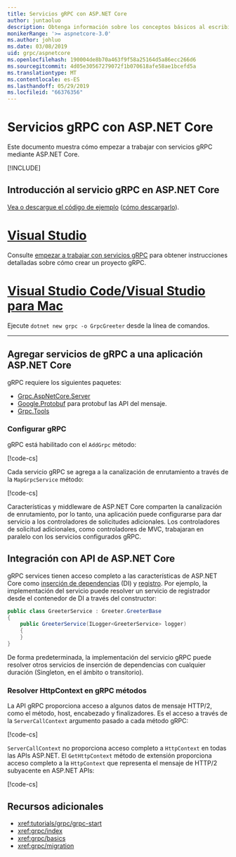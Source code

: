 ```yaml
---
title: Servicios gRPC con ASP.NET Core
author: juntaoluo
description: Obtenga información sobre los conceptos básicos al escribir servicios gRPC con ASP.NET Core.
monikerRange: '>= aspnetcore-3.0'
ms.author: johluo
ms.date: 03/08/2019
uid: grpc/aspnetcore
ms.openlocfilehash: 190004de8b70a463f9f58a25164d5a86ecc266d6
ms.sourcegitcommit: 4d05e30567279072f1b070618afe58ae1bcefd5a
ms.translationtype: MT
ms.contentlocale: es-ES
ms.lasthandoff: 05/29/2019
ms.locfileid: "66376356"
---
```

# <a name="grpc-services-with-aspnet-core"></a>Servicios gRPC con ASP.NET Core

Este documento muestra cómo empezar a trabajar con servicios gRPC mediante ASP.NET Core.

[!INCLUDE[](~/includes/net-core-prereqs-all-3.0.md)]

## <a name="get-started-with-grpc-service-in-aspnet-core"></a>Introducción al servicio gRPC en ASP.NET Core

[Vea o descargue el código de ejemplo](https://github.com/aspnet/AspNetCore.Docs/tree/master/aspnetcore/tutorials/grpc/grpc-start/sample) ([cómo descargarlo](xref:index#how-to-download-a-sample)).

# <a name="visual-studiotabvisual-studio"></a>[Visual Studio](#tab/visual-studio)

Consulte [empezar a trabajar con servicios gRPC](xref:tutorials/grpc/grpc-start) para obtener instrucciones detalladas sobre cómo crear un proyecto gRPC.

# <a name="visual-studio-code--visual-studio-for-mactabvisual-studio-codevisual-studio-mac"></a>[Visual Studio Code/Visual Studio para Mac](#tab/visual-studio-code+visual-studio-mac)

Ejecute `dotnet new grpc -o GrpcGreeter` desde la línea de comandos.

---

## <a name="add-grpc-services-to-an-aspnet-core-app"></a>Agregar servicios de gRPC a una aplicación ASP.NET Core

gRPC requiere los siguientes paquetes:

* [Grpc.AspNetCore.Server](https://www.nuget.org/packages/Grpc.AspNetCore.Server)
* [Google.Protobuf](https://www.nuget.org/packages/Google.Protobuf/) para protobuf las API del mensaje.
* [Grpc.Tools](https://www.nuget.org/packages/Grpc.Tools/)

### <a name="configure-grpc"></a>Configurar gRPC

gRPC está habilitado con el `AddGrpc` método:

[!code-cs[](~/tutorials/grpc/grpc-start/sample/GrpcGreeter/Startup.cs?name=snippet&highlight=5)]

Cada servicio gRPC se agrega a la canalización de enrutamiento a través de la `MapGrpcService` método:

[!code-cs[](~/tutorials/grpc/grpc-start/sample/GrpcGreeter/Startup.cs?name=snippet&highlight=21)]

Características y middleware de ASP.NET Core comparten la canalización de enrutamiento, por lo tanto, una aplicación puede configurarse para dar servicio a los controladores de solicitudes adicionales. Los controladores de solicitud adicionales, como controladores de MVC, trabajaran en paralelo con los servicios configurados gRPC.

## <a name="integration-with-aspnet-core-apis"></a>Integración con API de ASP.NET Core

gRPC services tienen acceso completo a las características de ASP.NET Core como [inserción de dependencias](xref:fundamentals/dependency-injection) (DI) y [registro](xref:fundamentals/logging/index). Por ejemplo, la implementación del servicio puede resolver un servicio de registrador desde el contenedor de DI a través del constructor:

```csharp
public class GreeterService : Greeter.GreeterBase
{
    public GreeterService(ILogger<GreeterService> logger)
    {
    }
}
```

De forma predeterminada, la implementación del servicio gRPC puede resolver otros servicios de inserción de dependencias con cualquier duración (Singleton, en el ámbito o transitorio).

### <a name="resolve-httpcontext-in-grpc-methods"></a>Resolver HttpContext en gRPC métodos

La API gRPC proporciona acceso a algunos datos de mensaje HTTP/2, como el método, host, encabezado y finalizadores. Es el acceso a través de la `ServerCallContext` argumento pasado a cada método gRPC:

[!code-cs[](~/tutorials/grpc/grpc-start/sample/GrpcGreeter/Services/GreeterService.cs?highlight=3-4&name=snippet)]

`ServerCallContext` no proporciona acceso completo a `HttpContext` en todas las APIs ASP.NET. El `GetHttpContext` método de extensión proporciona acceso completo a la `HttpContext` que representa el mensaje de HTTP/2 subyacente en ASP.NET APIs:

[!code-cs[](~/tutorials/grpc/grpc-start/sample/GrpcGreeter/Services/GreeterService.cs?name=snippet1)]

## <a name="additional-resources"></a>Recursos adicionales

* <xref:tutorials/grpc/grpc-start>
* <xref:grpc/index>
* <xref:grpc/basics>
* <xref:grpc/migration>
